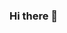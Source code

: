 ### Hi there 👋

<!--
**Abrhamtaye7/Abrhamtaye7** is a ✨ _special_ ✨ repository because its `README.md` (this file) appears on your GitHub profile.

Here are some ideas to get you started:

- 🔭 I’m currently working on Advertizment company
- 🌱 I’m currently learning ALX SE
- 📫 How to reach me: +251912364613
-->
